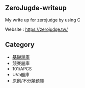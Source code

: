 ## ZeroJugde-writeup
My write up for zerojudge by using C

Website : https://zerojudge.tw/

## Category
  * [基礎題庫](基礎題庫)
  * 競賽題庫
  * 101/APCS
  * UVa題庫
  * 原創/不分類題庫
